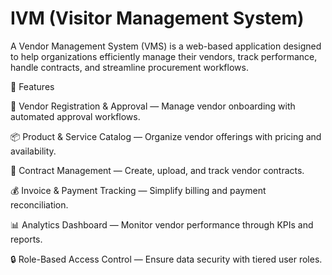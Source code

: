 # IVM (Visitor Management System)
A Vendor Management System (VMS) is a web-based application designed to help organizations efficiently manage their vendors, track performance, handle contracts, and streamline procurement workflows.

🚀 Features

👥 Vendor Registration & Approval — Manage vendor onboarding with automated approval workflows.

📦 Product & Service Catalog — Organize vendor offerings with pricing and availability.

📄 Contract Management — Create, upload, and track vendor contracts.

💰 Invoice & Payment Tracking — Simplify billing and payment reconciliation.

📊 Analytics Dashboard — Monitor vendor performance through KPIs and reports.

🔒 Role-Based Access Control — Ensure data security with tiered user roles.
